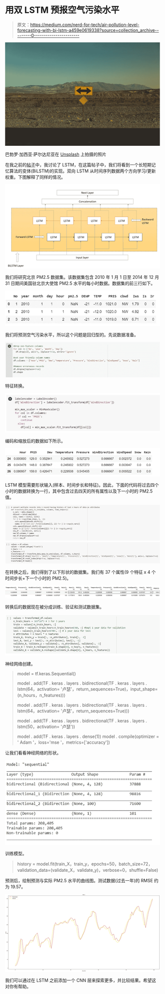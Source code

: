 # 用双 LSTM 预报空气污染水平

> 原文：<https://medium.com/nerd-for-tech/air-pollution-level-forecasting-with-bi-lstm-a459e0619338?source=collection_archive---------0----------------------->

![](img/fd252edd97374817479bb139d5f79b47.png)

巴勃罗·加西亚·萨尔达尼亚在 [Unsplash](https://unsplash.com/s/photos/direction?utm_source=unsplash&utm_medium=referral&utm_content=creditCopyText) 上拍摄的照片

在我之前的[帖子](/the-innovation/lstm-introduction-in-simple-words-fe544a45f1e7)中，我讨论了 LSTM，在这篇帖子中，我们将看到一个长短期记忆算法的变体(BiLSTM)的实现。双向 LSTM 从时间序列数据两个方向学习/更新权重。下图解释了同样的情况。

![](img/f65fcdc101ea972c47dec0031bf47b7c.png)

我们将研究北京 PM2.5 数据集。该数据集包含 2010 年 1 月 1 日至 2014 年 12 月 31 日期间美国驻北京大使馆 PM2.5 水平的每小时数据。数据集的前三行如下。

![](img/394c9554e27e549e240615abe2654e57.png)

我们将预测空气污染水平，所以这个问题是回归型的。先说数据准备。

![](img/29ae4654931783ee79dc4bb73ea8ccce.png)

特征转换。

![](img/d93308718c06284161995955f25c73fb.png)

编码和缩放后的数据如下所示。

![](img/75912787e7ceaeab708ae25022cebebb.png)

LSTM 模型需要形状输入(样本、时间步长和特征)。因此，下面的代码将过去四个小时的数据转换为一行，其中包含过去四天的所有属性以及下一小时的 PM2.5 值。

![](img/c6214274059d3f2ce709831dd701d88f.png)

在转换之后，我们得到了以下形状的数据集。我们有 37 个属性(9 个特征 x 4 个时间步长+下一个小时的 PM2.5)。

![](img/2299a7e12698bcfe9358df4a2e7509b7.png)

转换后的数据现在被分成训练、验证和测试数据集。

![](img/cda0d6682edc4d010b250f047efddd48.png)

神经网络创建。

> model = tf.keras.Sequential()
> 
> model . add(TF . keras . layers . bidirectional(TF . keras . layers . lstm(64，activation= '卢瑟'，return_sequences=True)，input_shape=(n_hours，n_features)))
> 
> model . add(TF . keras . layers . bidirectional(TF . keras . layers . lstm(64，activation= '卢瑟'，return_sequences=True)))
> 
> model . add(TF . keras . layers . bidirectional(TF . keras . layers . lstm(50，activation= '卢瑟'))
> 
> model . add(TF . keras . layers . dense(1))
> model . compile(optimizer = ' Adam '，loss='mse '，metrics=['accuracy'])

让我们看看神经网络的形状。

![](img/727d66ed41dca5419ea760aff58ec54a.png)

训练模型。

> history = model.fit(train_X，train_y，epochs=50，batch_size=72，validation_data=(validate_X，validate_y)，verbose=0，shuffle=False)

预测后，绘制预测与实际 PM2.5 水平的曲线图。测试数据(过去一年)的 RMSE 约为 19.57。

![](img/ca405aa55d89468dd1261032d0797400.png)

我们可以通过在 LSTM 之前添加一个 CNN 层来探索更多，并比较结果。希望这对你有帮助。